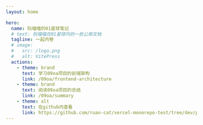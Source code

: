 ```yaml
---
layout: home

hero:
  name: 阮喵喵的01星球笔记
  # text: 阮喵喵在01星球内的一些公用文档
  tagline: 一起内卷
  # image:
  #   src: /logo.png
  #   alt: VitePress
  actions:
    - theme: brand
      text: 学习09oa项目的前端架构
      link: /09oa/frontend-architecture
    - theme: brand
      text: 阅读09oa项目的总结
      link: /09oa/summary
    - theme: alt
      text: 在github内查看
      link: https://github.com/ruan-cat/vercel-monorepo-test/tree/dev/packages/docs-01-star
---
```

